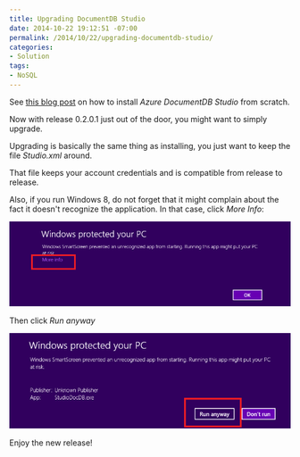 ```yaml
---
title: Upgrading DocumentDB Studio
date: 2014-10-22 19:12:51 -07:00
permalink: /2014/10/22/upgrading-documentdb-studio/
categories:
- Solution
tags:
- NoSQL
---
```

<p>See <a href="http://vincentlauzon.com/2014/10/16/installing-documentdb-studio/">this blog post</a> on how to install <em>Azure DocumentDB Studio</em> from scratch.
</p><p>Now with release 0.2.0.1 just out of the door, you might want to simply upgrade.
</p><p>Upgrading is basically the same thing as installing, you just want to keep the file <em>Studio.xml</em> around.
</p><p>That file keeps your account credentials and is compatible from release to release.
</p><p>Also, if you run Windows 8, do not forget that it might complain about the fact it doesn't recognize the application. In that case, click <em>More Info</em>: 
</p><p><img src="/assets/posts/2014/4/upgrading-documentdb-studio/101714_0330_installingd2.png" alt="" />
	</p><p>Then click <em>Run anyway</em>
	</p><p><img src="/assets/posts/2014/4/upgrading-documentdb-studio/101714_0330_installingd3.png" alt="" />
	</p><p>Enjoy the new release!</p>